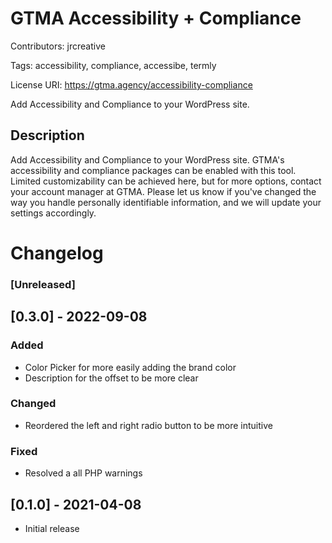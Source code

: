 # GTMA Accessibility + Compliance

Contributors: jrcreative

Tags: accessibility, compliance, accessibe, termly

License URI: https://gtma.agency/accessibility-compliance

Add Accessibility and Compliance to your WordPress site.

## Description
Add Accessibility and Compliance to your WordPress site. GTMA\'s accessibility and compliance packages can be enabled with this tool. Limited customizability can be achieved here, but for more options, contact your account manager at GTMA. Please let us know if you\'ve changed the way you handle personally identifiable information, and we will update your settings accordingly.

# Changelog

### [Unreleased]

## [0.3.0] - 2022-09-08

### Added
- Color Picker for more easily adding the brand color
- Description for the offset to be more clear

### Changed
- Reordered the left and right radio button to be more intuitive

### Fixed
- Resolved a all PHP warnings

## [0.1.0] - 2021-04-08
- Initial release
